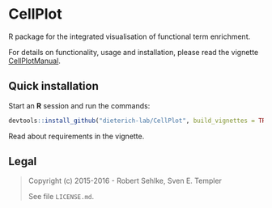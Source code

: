 # CellPlot

R package for the integrated visualisation of functional term enrichment.

For details on functionality, usage and installation, please read the vignette
[CellPlotManual][cpman].

## Quick installation

Start an **R** session and run the commands:

```r
devtools::install_github("dieterich-lab/CellPlot", build_vignettes = TRUE)
```

Read about requirements in the vignette.

## Legal

> Copyright (c) 2015-2016 - Robert Sehlke, Sven E. Templer
> 
> See file `LICENSE.md`.

[cpman]: http://htmlpreview.github.io/?https://github.com/dieterich-lab/CellPlot/blob/master/vignettes/CellPlotManual.html
[cpmanpdf]: https://github.com/dieterich-lab/CellPlot/blob/master/vignettes/CellPlotManual.pdf